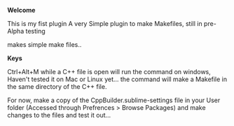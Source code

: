 **Welcome**

This is my fist plugin
A very Simple plugin to make Makefiles, still in pre-Alpha testing

makes simple make files..

**Keys**

Ctrl+Alt+M while a C++ file is open will run the command on windows, Haven't tested it on Mac or Linux yet...
the command will make a Makefile in the same directory of the C++ file.

For now, make a copy of the CppBuilder.sublime-settings file in your User folder (Accessed through Prefrences > Browse Packages) and make changes to the files and test it out...
